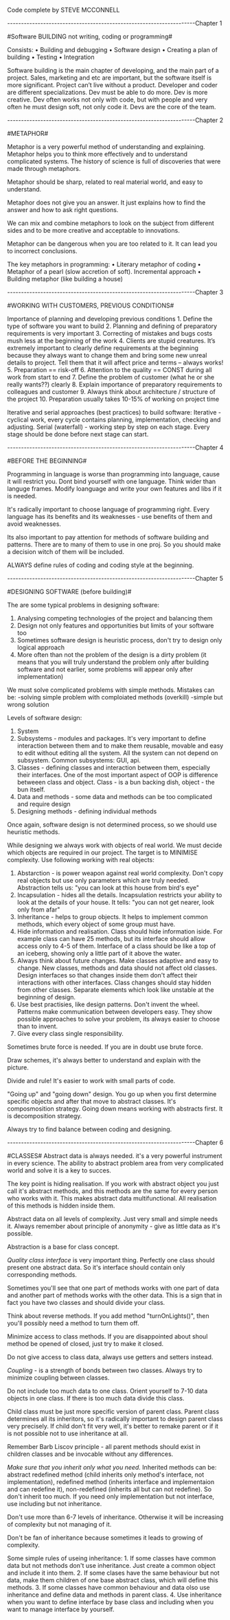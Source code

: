 Code complete by STEVE MCCONNELL

--------------------------------------------------------------------Chapter 1

#Software BUILDING not writing, coding or programming#

Consists:
•	Building and debugging
•	Software design
•	Creating a plan of building
•	Testing
•	Integration

Software building is the main chapter of developing, and the main part of a project. Sales, marketing and etc are important, but the software itself is more significant. Project can’t live without a product.
Developer and coder are different specializations. Dev must be able to do more. Dev is more creative. Dev often works not only with code, but with people and very often he must design soft, not only code it.
Devs are the core of the team.


--------------------------------------------------------------------Chapter 2

#METAPHOR#

Metaphor is a very powerful method of understanding and explaining. Metaphor helps you to think more effectively and to understand complicated systems. The history of science is full of discoveries that were made through metaphors.

Metaphor should be sharp, related to real material world, and easy to understand.

Metaphor does not give you an answer. It just explains how to find the answer and how to ask right questions.

We can mix and combine metaphors to look on the subject from different sides and to be more creative and acceptable to innovations.

Metaphor can be dangerous when you are too related to it. It can lead you to incorrect conclusions.

The key metaphors in programming:
•	Literary metaphor of coding
•	Metaphor of a pearl (slow accretion of soft). Incremental approach
•	Building metaphor (like building a house)


--------------------------------------------------------------------Chapter 3

#WORKING WITH CUSTOMERS, PREVIOUS CONDITIONS#

Importance of planning and developing previous conditions
	1.	Define the type of software you want to build
	2.	Planning and defining of preparatory requirements is very important
	3.	Correcting of mistakes and bugs costs mush less at the beginning of the work
	4.	Clients are stupid creatures. It’s extremely important to clearly define requirements at the beginning because they always want to change them and bring some new unreal details to project. Tell them that it will affect price and terms – always works!
	5.	Preparation == risk-off
	6.	Attention to the quality == CONST during all work from start to end
	7.	Define the problem of customer (what he or she really wants??) clearly
	8.	Explain importance of preparatory requirements to colleagues and customer
	9.  Always think about architecture / structure of the project
	10.	Preparation usually takes 10-15% of working on project time

Iterative and serial approaches (best practices) to build software:
Iterative - cyclical work, every cycle contains planning, implementation, checking and adjusting.
Serial (waterfall) - working step by step on each stage. Every stage should be done before next stage can start.


--------------------------------------------------------------------Chapter 4

#BEFORE THE BEGINNING#

Programming in language is worse than programming into language, cause it will restrict you. 
Dont bind yourself with one language.
Think wider than languge frames. Modify loanguage and write your own features and libs if it is needed.

It's radically important to choose language of programming right.
Every language has its benefits and its weaknesses - use benefits of them and avoid weaknesses. 

Its also important to pay attention for methods of software building and patterns. There are to many of them to use in one proj.
So you should make a decision witch of them will be included.

ALWAYS define rules of coding and coding style at the beginning.

--------------------------------------------------------------------Chapter 5

#DESIGNING SOFTWARE (before building)#

The are some typical problems in designing software:
1. Analysing competing technologies of the project and balancing them
2. Design not only features and opportunities but limits of your software too
3. Sometimes software design is heuristic process, don't try to design only logical approach
4. More often than not the problem of the design is a dirty problem (it means that you will truly understand the problem only after building software and not earlier, some problems will appear only after implementation)

We must solve complicated problems with simple methods. Mistakes can be:
	-solving simple problem with comploiated methods (overkill)
	-simple but wrong solution

Levels of software design:
1. System
2. Subsystems - modules and packages. It's very important to define interaction between them and to make them reusable, movable and easy to edit without editing all the system. All the system can not depend on subsystem. Common subsystems: GUI, api.
3. Classes - defining classes and interaction between them, especially their interfaces. One of the most important aspect of OOP is difference betweeen class and object. Class - is a bun backing dish, object - the bun itself.
4. Data and methods - some data and methods can be too complicated and require design
5. Designing methods - defining individual methods

Once again, software design is not determined process, so we should use heuristic methods.

While designing we always work with objects of real world. We must decide which objects are required in our project.
The target is to MINIMISE complexity. Use following working with real objects:
1. Abstarction - is power weapon against real world complexity. Don't copy real objects but use only parameters which are truly needed.
Abstraction tells us: "you can look at this house from bird's eye"
2. Incapsulation - hides all the details. Incapsulation restricts your ability to look at the details of your house. It tells:
"you can not get nearer, look only from afar"
3. Inheritance - helps to group objects. It helps to implement common methods, which every object of some group must have.
4. Hide information and realisation. Class should hide information iside. For example class can have 25 methods, but its interface
should allow access only to 4-5 of them. Interface of a class should be like a top of an iceberg, showing only a little part of it above the water.
5. Always think about future changes. Make classes adaptive and easy to change. New classes, methods and data should not affect old classes.
Design interfaces so that changes inside them don't affect their interactions with other interfaces. Class changes should stay hidden from other classes. Separate elements which look like unstable at the beginning of design.
6. Use best practisies, like design patterns. Don't invent the wheel. Patterns make communication between developers easy. They show possible approaches to solve your problem, its always easier to choose than to invent. 
7. Give every class single responsibility.

Sometimes brute force is needed. If you are in doubt use brute force.

Draw schemes, it's always better to understand and explain with the picture.

Divide and rule! It's easier to work with small parts of code.

"Going up" and "going down" design.
You go up when you first determine specific objects and after that move to abstract classes. It's composmosition strategy.
Going down means working with abstracts first. It is decomposition strategy.

Always try to find balance between coding and designing.

--------------------------------------------------------------------Chapter 6

#CLASSES#
Abstract data is always needed. it's a very powerful instrument in every science. The ability to abstract problem area from very complicated world and solve it is a key to succes.

The key point is hiding realisation. If you work with abstract object you just call it's abstract methods, and this methods are the same for every person who works with it. This makes abstract data multifunctional. All realisation of this methods is hidden inside them. 

Abstract data on all levels of complexity. Just very small and simple needs it. 
Always remember about principle of anonymity - give as little data as it's possible.

Abstraction is a base for class concept.


*Quality class interface* is very important thing.
Perfectly one class should present one abstract data. So it's interface should contain only corresponding methods.

Sometimes you'll see that one part of methods works with one part of data and another part of methods works with the other data. This is a sign that in fact you have two classes and should divide your class.

Think about reverse methods. If you add method "turnOnLights()", then you'll possibly need a method to turn them off.

Minimize access to class methods. If you are disappointed about shoul method be opened of closed, just try to make it closed.

Do not give access to class data, always use getters and setters instead.

*Coupling* - is a strength of bonds between two classes. Always try to minimize coupling between classes.


Do not include too much data to one class. Orient yourself to 7-10 data objects in one class. If there is too much data divide this class.

Child class must be just more specific version of parent class. Parent class determines all its inheritors, so it's radically important to design parent class very precisely. If child don't fit very well, it's better to remake parent or if it is not possible not to use inheritance at all.

Remember Barb Liscov principle - all parent methods should exist in children classes and be invocable without any differences.

*Make sure that you inherit only what you need.* Inherited methods can be: abstract redefined method (child inherits only method's interface, not implementation), redefined method (inherits interface and implementaion and can redefine it), non-redefined (inherits all but can not redefine). So don't inherit too much. If you need only implementation but not interface, use including but not inheritance.

Don't use more than 6-7 levels of inheritance. Otherwise it will be increasing of complexity but not managing of it.

Don't be fan of inheritance because sometimes it leads to growing of complexity. 

Some simple rules of useing inheritance:
		1. If some classes have common data but not methods don't use inheritance. Just create a common object and include it into them.
		2. If some clases have the same behaviour but not data, make them children of one base abstract class, which will define this methods.
		3. If some classes have common behaviour and data olso use inheritance and define data and methods in parent class.
		4. Use inheritance when you want to define interface by base class and including when you want to manage interface by yourself.
